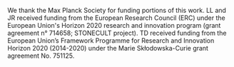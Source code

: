 We thank the Max Planck Society for funding portions of this work.  LL and JR received funding from the European Research Council (ERC) under the European Union's Horizon 2020 research and innovation program  (grant agreement n° 714658; STONECULT project).  TD received funding from the European Union’s Framework Programme for Research and Innovation Horizon 2020 (2014-2020) under the Marie Skłodowska-Curie grant agreement No. 751125.  